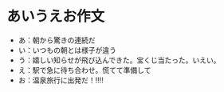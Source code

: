 # あいうえお作文
- あ：朝から驚きの連続だ
- い：いつもの朝とは様子が違う
- う：嬉しい知らせが飛び込んできた。宝くじ当たった。いえい。
- え：駅で急に待ち合わせ。慌てて準備して
- お：温泉旅行に出発だ！!!!! 
